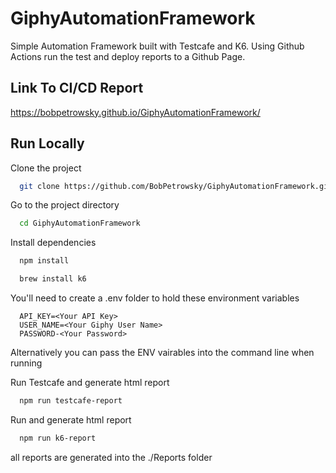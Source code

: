 # GiphyAutomationFramework
Simple Automation Framework built with Testcafe and K6. Using Github Actions run the test and deploy reports to a Github Page.


## Link To CI/CD Report

https://bobpetrowsky.github.io/GiphyAutomationFramework/


## Run Locally

Clone the project

```bash
  git clone https://github.com/BobPetrowsky/GiphyAutomationFramework.git
```

Go to the project directory

```bash
  cd GiphyAutomationFramework
```

Install dependencies

```bash
  npm install
```

```bash
  brew install k6
```
You'll need to create a .env folder to hold these environment variables
```text
  API_KEY=<Your API Key>
  USER_NAME=<Your Giphy User Name>
  PASSWORD-<Your Password>
```
Alternatively you can pass the ENV vairables into the command line when running

Run Testcafe and generate html report

```bash
  npm run testcafe-report
```

Run  and generate html report

```bash
  npm run k6-report
```
all reports are generated into the ./Reports folder
